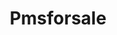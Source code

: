 ---
title: Pmsforsale
crosslinks:
- TheXanaxCartel
- coins
- Coins4Sale
- hardwareswap
- Monero
- usedpanties
- CryptoBugs
- stocks
- myrthsales
- dogemarket
- DunderMifflin
- pics
- PMsTradingPost
- spinalmuscularatrophy
- ShadowBan
- KitSwap
- UniversalScammerList
- gameswap
- dating_advice
---
